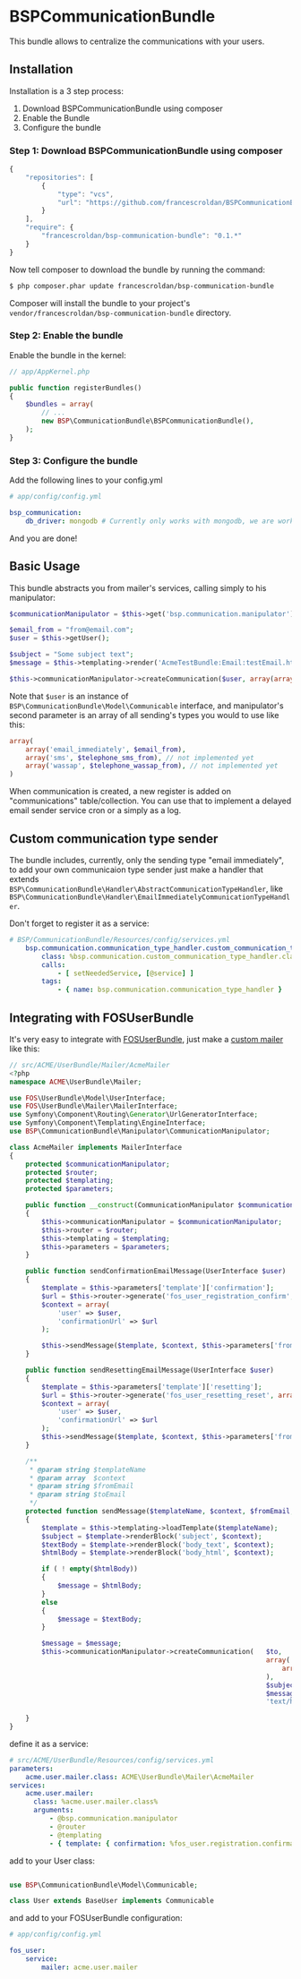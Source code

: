 # BSPCommunicationBundle


This bundle allows to centralize the communications with your users.

## Installation

Installation is a 3 step process:

1. Download BSPCommunicationBundle using composer
2. Enable the Bundle
3. Configure the bundle

### Step 1: Download BSPCommunicationBundle using composer

``` js
{
	"repositories": [
        {
            "type": "vcs",
            "url": "https://github.com/francescroldan/BSPCommunicationBundle"
        }
    ],
    "require": {
        "francescroldan/bsp-communication-bundle": "0.1.*"
    }
}
```

Now tell composer to download the bundle by running the command:

``` bash
$ php composer.phar update francescroldan/bsp-communication-bundle
```

Composer will install the bundle to your project's `vendor/francescroldan/bsp-communication-bundle` directory.

### Step 2: Enable the bundle

Enable the bundle in the kernel:

``` php
// app/AppKernel.php

public function registerBundles()
{
    $bundles = array(
        // ...
        new BSP\CommunicationBundle\BSPCommunicationBundle(),
    );
}
```
### Step 3: Configure the bundle

Add the following lines to your config.yml

``` yaml
# app/config/config.yml

bsp_communication:
    db_driver: mongodb # Currently only works with mongodb, we are working on orm
```

And you are done!

## Basic Usage

This bundle abstracts you from mailer's services, calling simply to his manipulator:

``` php
$communicationManipulator = $this->get('bsp.communication.manipulator');

$email_from = "from@email.com";
$user = $this->getUser();

$subject = "Some subject text";
$message = $this->templating->render('AcmeTestBundle:Email:testEmail.html.twig');

$this->communicationManipulator->createCommunication($user, array(array('email_immediately', $email_from)), $subject, $message, 'text/html' );

```

Note that `$user` is an instance of `BSP\CommunicationBundle\Model\Communicable` interface, and manipulator's second parameter is an array of all sending's types you would to use like this:

``` php
array(
	array('email_immediately', $email_from),
	array('sms', $telephone_sms_from), // not implemented yet
	array('wassap', $telephone_wassap_from), // not implemented yet
)

```

When communication is created, a new register is added on "communications" table/collection. You can use that to implement a delayed email sender service cron or a simply as a log.

## Custom communication type sender


The bundle includes, currently, only the sending type "email immediately", to add your own communicaion type sender just make a handler that extends `BSP\CommunicationBundle\Handler\AbstractCommunicationTypeHandler`, like `BSP\CommunicationBundle\Handler\EmailImmediatelyCommunicationTypeHandler`.

Don't forget to register it as a service:

``` yml
# BSP/CommunicationBundle/Resources/config/services.yml
    bsp.communication.communication_type_handler.custom_communication_type:
        class: %bsp.communication.custom_communication_type_handler.class%
        calls:
            - [ setNeededService, [@service] ]
        tags:
            - { name: bsp.communication.communication_type_handler }

```

## Integrating with FOSUserBundle

It's very easy to integrate with [FOSUserBundle][FriendsOfSymfony/FOSUserBundle], just make a [custom mailer][mailer] like this:

``` php
// src/ACME/UserBundle/Mailer/AcmeMailer
<?php
namespace ACME\UserBundle\Mailer;

use FOS\UserBundle\Model\UserInterface;
use FOS\UserBundle\Mailer\MailerInterface;
use Symfony\Component\Routing\Generator\UrlGeneratorInterface;
use Symfony\Component\Templating\EngineInterface;
use BSP\CommunicationBundle\Manipulator\CommunicationManipulator;

class AcmeMailer implements MailerInterface
{
    protected $communicationManipulator;
    protected $router;
    protected $templating;
    protected $parameters;

    public function __construct(CommunicationManipulator $communicationManipulator, UrlGeneratorInterface $router, \Twig_Environment $templating, array $parameters)
    {
        $this->communicationManipulator = $communicationManipulator;
        $this->router = $router;
        $this->templating = $templating;
        $this->parameters = $parameters;
    }

    public function sendConfirmationEmailMessage(UserInterface $user)
    {
        $template = $this->parameters['template']['confirmation'];
        $url = $this->router->generate('fos_user_registration_confirm', array('token' => $user->getConfirmationToken()), true);
        $context = array(
            'user' => $user,
            'confirmationUrl' => $url
        );

        $this->sendMessage($template, $context, $this->parameters['from_email']['confirmation'], $user);
    }

    public function sendResettingEmailMessage(UserInterface $user)
    {
        $template = $this->parameters['template']['resetting'];
        $url = $this->router->generate('fos_user_resetting_reset', array('token' => $user->getConfirmationToken()), true);
        $context = array(
            'user' => $user,
            'confirmationUrl' => $url
        );
        $this->sendMessage($template, $context, $this->parameters['from_email']['resetting'], $user);
    }

    /**
     * @param string $templateName
     * @param array  $context
     * @param string $fromEmail
     * @param string $toEmail
     */
    protected function sendMessage($templateName, $context, $fromEmail, $to)
    {
        $template = $this->templating->loadTemplate($templateName);
        $subject = $template->renderBlock('subject', $context);
        $textBody = $template->renderBlock('body_text', $context);
        $htmlBody = $template->renderBlock('body_html', $context);

        if ( ! empty($htmlBody)) 
        {
            $message = $htmlBody;
        } 
        else 
        {
            $message = $textBody;
        }

        $message = $message;
        $this->communicationManipulator->createCommunication(   $to, 
                                                                array(
                                                                    array('email_immediately', key($fromEmail))
                                                                ), 
                                                                $subject,
                                                                $message, 
                                                                'text/html' );
 
    }
}

```

define it as a service:

``` yml
# src/ACME/UserBundle/Resources/config/services.yml
parameters:
    acme.user.mailer.class: ACME\UserBundle\Mailer\AcmeMailer
services:
    acme.user.mailer:
      class: %acme.user.mailer.class%
      arguments:
          - @bsp.communication.manipulator
          - @router
          - @templating
          - { template: { confirmation: %fos_user.registration.confirmation.template%, resetting: %fos_user.resetting.email.template% }, from_email: { confirmation: %fos_user.registration.confirmation.from_email%, resetting: %fos_user.resetting.email.from_email% } }
```

add to your User class:

``` php

use BSP\CommunicationBundle\Model\Communicable;

class User extends BaseUser implements Communicable

```

and add to your FOSUserBundle configuration:

``` yml
# app/config/config.yml

fos_user:
    service:
        mailer: acme.user.mailer

```

[FriendsOfSymfony/FOSUserBundle]: https://github.com/FriendsOfSymfony/FOSUserBundle
[mailer]:https://github.com/FriendsOfSymfony/FOSUserBundle/blob/master/Resources/doc/emails.md#using-a-custom-mailer
